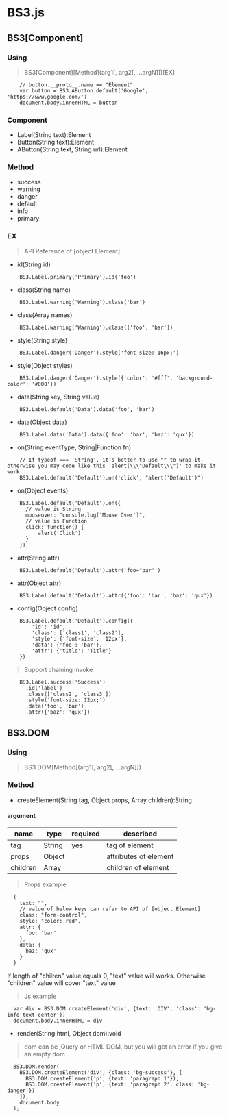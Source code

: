 # BS3.js

## BS3[Component]

### Using
> BS3[Component][Method](arg1[, arg2[, ...argN]])[EX]
```
    // button.__proto__.name == "Element"
    var button = BS3.AButton.default('Google', 'https://www.google.com/')
    document.body.innerHTML = button
```

### Component
* Label(String text):Element
* Button(String text):Element
* AButton(String text, String url):Element

### Method
* success
* warning
* danger
* default
* info
* primary

### EX
> API Reference of [object Element]
* id(String id)
```
    BS3.Label.primary('Primary').id('foo')
```

* class(String name)
```
    BS3.Label.warning('Warning').class('bar')
```

* class(Array names)

```
    BS3.Label.warning('Warning').class(['foo', 'bar'])
```

* style(String style)
```
    BS3.Label.danger('Danger').style('font-size: 16px;')
```

* style(Object styles)
```
    BS3.Label.danger('Danger').style({'color': '#fff', 'background-color': '#000'})
```

* data(String key, String value)
```
    BS3.Label.default('Data').data('foo', 'bar')
```

* data(Object data)
```
    BS3.Label.data('Data').data({'foo': 'bar', 'baz': 'qux'})
```

* on(String eventType, String|Function fn)
```
    // If typeof === 'String', it's better to use "" to wrap it, otherwise you may code like this 'alert(\\\"Default\\\")' to make it work
    BS3.Label.default('Default').on('click', "alert('Default')")
```

* on(Object events)
```
    BS3.Label.default('Default').on({
      // value is String
      mouseover: "console.log('Mouse Over')",
      // value is Function
      click: function() {
          alert('Click')
      }
    })
```

* attr(String attr)
```
    BS3.Label.default('Default').attr('foo="bar"')
```

* attr(Object attr)
```
    BS3.Label.default('Default').attr({'foo': 'bar', 'baz': 'qux'})
```

* config(Object config)
```
    BS3.Label.default('Default').config({
        'id': 'id', 
        'class': ['class1', 'class2'],
        'style': {'font-size': '12px'},
        'data': {'foo': 'bar'},
        'attr': {'title': 'Title'}
    })
```

> Support chaining invoke
```
    BS3.Label.success('Success')
      .id('label')
      .class(['class2', 'class3'])
      .style('font-size: 12px;')
      .data('foo', 'bar')
      .attr({'baz': 'qux'})
```

## BS3.DOM

### Using
> BS3.DOM[Method](arg1[, arg2[, ...argN]])

### Method

* createElement(String tag, Object props, Array children):String

#### argument

| name     |  type  | required | described             |
| ----     |  ----  | -------- | ---------             |
| tag      | String |   yes    | tag of element        |
| props    | Object |          | attributes of element |
| children | Array  |          | children of element   |

> Props example
```
  {
    text: "",
    // value of below keys can refer to API of [object Element] 
    class: "form-control",
    style: "color: red",
    attr: {
      foo: 'bar'
    },
    data: {
      baz: 'qux'
    }
  }
```
If length of "chilren" value equals 0, "text" value will works. Otherwise "children" value will cover "text" value

> Js example
```
  var div = BS3.DOM.createElement('div', {text: 'DIV', 'class': 'bg-info text-center'})
  document.body.innerHTML = div
```

* render(String html, Object dom):void

> dom can be jQuery or HTML DOM, but you will get an error if you give an empty dom
```
  BS3.DOM.render(
    BS3.DOM.createElement('div', {class: 'bg-success'}, [
      BS3.DOM.createElement('p', {text: 'paragraph 1'}),
      BS3.DOM.createElement('p', {text: 'paragraph 2', class: 'bg-danger'})
    ]),
    document.body
  );
```